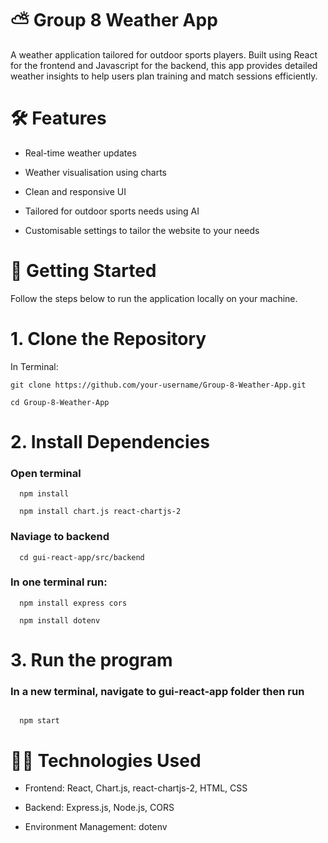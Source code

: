 # ⛅ Group 8 Weather App
A weather application tailored for outdoor sports players. Built using React for the frontend and Javascript for the backend, this app provides detailed weather insights to help users plan training and match sessions efficiently.

# 🛠️ Features
- Real-time weather updates

- Weather visualisation using charts

- Clean and responsive UI

- Tailored for outdoor sports needs using AI

- Customisable settings to tailor the website to your needs


# 🚀 Getting Started
Follow the steps below to run the application locally on your machine.

# 1. Clone the Repository

  In Terminal:

  ```
  git clone https://github.com/your-username/Group-8-Weather-App.git
```
  ```
  cd Group-8-Weather-App
```

# 2. Install Dependencies


### Open terminal
```
  npm install
```
```
  npm install chart.js react-chartjs-2
```
### Naviage to backend
```
  cd gui-react-app/src/backend
```

### In one terminal run:
```
  npm install express cors
```
```
  npm install dotenv
```

# 3. Run the program


### In a new terminal, navigate to gui-react-app folder then run
```

  npm start
```

# 👨‍💻 Technologies Used

- Frontend: React, Chart.js, react-chartjs-2, HTML, CSS

- Backend: Express.js, Node.js, CORS

- Environment Management: dotenv

  

  

  

